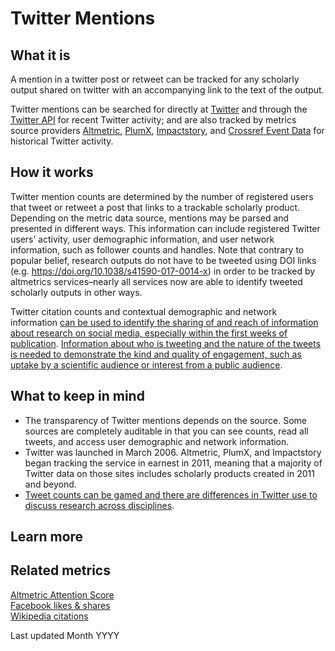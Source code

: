 # Twitter Mentions

## What it is
A mention in a twitter post or retweet can be tracked for any scholarly output shared on twitter with an accompanying link to the text of the output. 

Twitter mentions can be searched for directly at [Twitter](http://twitter.com/) and through the [Twitter API](http://api.twitter.com/) for recent Twitter activity; and are also tracked by metrics source providers [Altmetric](http://altmetric.com/), [PlumX](http://plumanalytics.com/), [Impactstory](http://impactstory.org/), and [Crossref Event Data](https://www.crossref.org/services/event-data/) for historical Twitter activity.


## How it works
Twitter mention counts are determined by the number of registered users that tweet or retweet a post that links to a trackable scholarly product. Depending on the metric data source, mentions may be parsed and presented in different ways. This information can include registered Twitter users’ activity, user demographic information, and user network information, such as follower counts and handles. Note that contrary to popular belief, research outputs do not have to be tweeted using DOI links (e.g. https://doi.org/10.1038/s41590-017-0014-x) in order to be tracked by altmetrics services–nearly all services now are able to identify tweeted scholarly outputs in other ways.

Twitter citation counts and contextual demographic and network information [can be used to identify the sharing of and reach of information about research on social media, especially within the first weeks of publication](http://dx.doi.org/10.1002/meet.14504701201). [Information about who is tweeting and the nature of the tweets is needed to demonstrate the kind and quality of engagement, such as uptake by a scientific audience or interest from a public audience](http://www.elprofesionaldelainformacion.com/contenidos/2015/sep/09.html).


## What to keep in mind
- The transparency of Twitter mentions depends on the source.  Some sources are completely auditable in that you can see counts, read all tweets, and access user demographic and network information.
- Twitter was launched in March 2006. Altmetric, PlumX, and Impactstory began tracking the service in earnest in 2011, meaning that a majority of Twitter data on those sites includes scholarly products created in 2011 and beyond.
- [Tweet counts can be gamed and there are differences in Twitter use to discuss research across disciplines](http://cybermetrics.cindoc.csic.es/articles/v17i1p1.html).  


## Learn more


## Related metrics
[Altmetric Attention Score]() <br>
[Facebook likes & shares]() <br>
[Wikipedia citations]() <br>

Last updated Month YYYY
